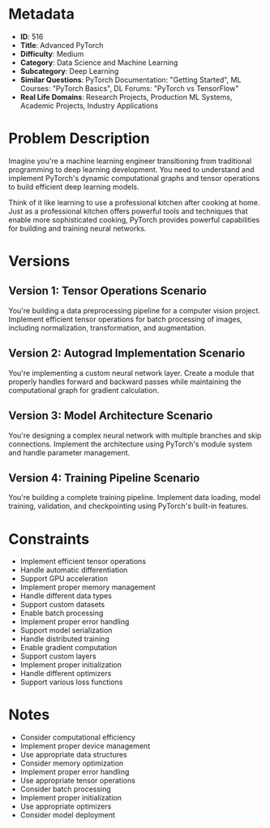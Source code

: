 # Metadata

- **ID**: 516
- **Title**: Advanced PyTorch
- **Difficulty**: Medium
- **Category**: Data Science and Machine Learning
- **Subcategory**: Deep Learning
- **Similar Questions**: PyTorch Documentation: "Getting Started", ML Courses: "PyTorch Basics", DL Forums: "PyTorch vs TensorFlow"
- **Real Life Domains**: Research Projects, Production ML Systems, Academic Projects, Industry Applications

# Problem Description

Imagine you're a machine learning engineer transitioning from traditional programming to deep learning development. You need to understand and implement PyTorch's dynamic computational graphs and tensor operations to build efficient deep learning models.

Think of it like learning to use a professional kitchen after cooking at home. Just as a professional kitchen offers powerful tools and techniques that enable more sophisticated cooking, PyTorch provides powerful capabilities for building and training neural networks.

# Versions

## Version 1: Tensor Operations Scenario
You're building a data preprocessing pipeline for a computer vision project. Implement efficient tensor operations for batch processing of images, including normalization, transformation, and augmentation.

## Version 2: Autograd Implementation Scenario
You're implementing a custom neural network layer. Create a module that properly handles forward and backward passes while maintaining the computational graph for gradient calculation.

## Version 3: Model Architecture Scenario
You're designing a complex neural network with multiple branches and skip connections. Implement the architecture using PyTorch's module system and handle parameter management.

## Version 4: Training Pipeline Scenario
You're building a complete training pipeline. Implement data loading, model training, validation, and checkpointing using PyTorch's built-in features.

# Constraints

- Implement efficient tensor operations
- Handle automatic differentiation
- Support GPU acceleration
- Implement proper memory management
- Handle different data types
- Support custom datasets
- Enable batch processing
- Implement proper error handling
- Support model serialization
- Handle distributed training
- Enable gradient computation
- Support custom layers
- Implement proper initialization
- Handle different optimizers
- Support various loss functions

# Notes

- Consider computational efficiency
- Implement proper device management
- Use appropriate data structures
- Consider memory optimization
- Implement proper error handling
- Use appropriate tensor operations
- Consider batch processing
- Implement proper initialization
- Use appropriate optimizers
- Consider model deployment